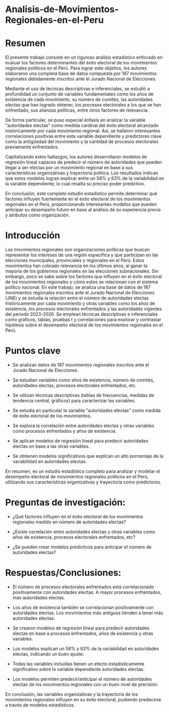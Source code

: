 # Analisis-de-Movimientos-Regionales-en-el-Peru
# Resumen
El presente trabajo consiste en un riguroso análisis estadístico enfocado en evaluar los factores determinantes del éxito electoral de los movimientos regionales políticos en el Perú. Para lograr este objetivo, los autores elaboraron una completa base de datos compuesta por 187 movimientos regionales debidamente inscritos ante el Jurado Nacional de Elecciones. 

Mediante el uso de técnicas descriptivas e inferenciales, se estudió a profundidad un conjunto de variables fundamentales como los años de existencia de cada movimiento, su número de comités, las autoridades electas que han logrado obtener, los procesos electorales a los que se han enfrentado, sus alianzas políticas, entre otros factores de relevancia.

De forma particular, se puso especial énfasis en analizar la variable "autoridades electas" como medida cardinal del éxito electoral alcanzado históricamente por cada movimiento regional. Así, se hallaron interesantes correlaciones positivas entre esta variable dependiente y predictores clave como la antigüedad del movimiento y la cantidad de procesos electorales previamente enfrentados.

Capitalizando estos hallazgos, los autores desarrollaron modelos de regresión lineal capaces de predecir el número de autoridades que pueden llegar a ser electas por un movimiento regional en base a sus características organizativas y trayectoria política. Los resultados indican que estos modelos logran explicar entre un 58% y 63% de la variabilidad en la variable dependiente, lo cual resalta su preciso poder predictivo.

En conclusión, este completo estudio estadístico permite determinar qué factores influyen fuertemente en el éxito electoral de los movimientos regionales en el Perú, proporcionando interesantes modelos que pueden anticipar su desempeño futuro en base al análisis de su experiencia previa y atributos como organización.

# Introducción
Los movimientos regionales son organizaciones políticas que buscan representar los intereses de una región específica y que participan en las elecciones municipales, provinciales y regionales en el Perú. Estos movimientos han cobrado relevancia en los últimos años, al ganar la mayoría de los gobiernos regionales en las elecciones subnacionales. Sin embargo, poco se sabe sobre los factores que influyen en el éxito electoral de los movimientos regionales y cómo estos se relacionan con el sistema político nacional. En este trabajo, se analiza una base de datos de 187 movimientos regionales inscritos ante el Jurado Nacional de Elecciones (JNE) y se estudia la relación entre el número de autoridades electas históricamente por cada movimiento y otras variables como los años de existencia, los procesos electorales enfrentados y las autoridades vigentes del periodo 2023-2026. Se emplean técnicas descriptivas e inferenciales como gráficos, tablas, pruebas t y correlaciones para explorar y contrastar hipótesis sobre el desempeño electoral de los movimientos regionales en el Perú.

# Puntos clave

- Se analizan datos de 187 movimientos regionales inscritos ante el Jurado Nacional de Elecciones.

- Se estudian variables como años de existencia, número de comités, autoridades electas, procesos electorales enfrentados, etc. 

- Se utilizan técnicas descriptivas (tablas de frecuencias, medidas de tendencia central, gráficos) para caracterizar las variables.

- Se estudia en particular la variable "autoridades electas" como medida de éxito electoral de los movimientos.

- Se explora la correlación entre autoridades electas y otras variables como procesos enfrentados y años de existencia.

- Se aplican modelos de regresión lineal para predecir autoridades electas en base a las otras variables.

- Se obtienen modelos significativos que explican un alto porcentaje de la variabilidad en autoridades electas.

En resumen, es un estudio estadístico completo para analizar y modelar el desempeño electoral de movimientos regionales políticos en el Perú, utilizando sus características organizativas y trayectoria como predictores.

# Preguntas de investigación:

- ¿Qué factores influyen en el éxito electoral de los movimientos regionales medido en número de autoridades electas?

- ¿Existe correlación entre autoridades electas y otras variables como años de existencia, procesos electorales enfrentados, etc?

- ¿Se pueden crear modelos predictivos para anticipar el número de autoridades electas?


# Respuestas/Conclusiones:

- El número de procesos electorales enfrentados está correlacionado positivamente con autoridades electas. A mayor procesos enfrentados, más autoridades electas.

- Los años de existencia también se correlacionan positivamente con autoridades electas. Los movimientos más antiguos tienden a tener más autoridades electas.

- Se crearon modelos de regresión lineal para predecir autoridades electas en base a procesos enfrentados, años de existencia y otras variables.

- Los modelos explican un 58% y 63% de la variabilidad en autoridades electas, indicando un buen ajuste. 

- Todas las variables incluidas tienen un efecto estadísticamente significativo sobre la variable dependiente autoridades electas.

- Los modelos permiten predecir/anticipar el número de autoridades electas de los movimientos regionales con un buen nivel de precisión.

En conclusión, las variables organizativas y la trayectoria de los movimientos regionales influyen en su éxito electoral, pudiendo predecirse a través de modelos estadísticos.

